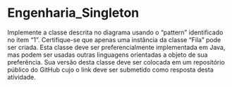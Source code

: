 # Engenharia_Singleton

<p> Implemente a classe descrita no diagrama usando o “pattern” identificado no item “1”. Certifique-se que apenas uma instância da classe “Fila” pode ser criada. Esta classe deve ser preferencialmente implementada em Java, mas podem ser usadas outras linguagens orientadas a objeto de sua preferência. Sua versão desta classe deve ser colocada em um repositório público do GitHub cujo o link deve ser submetido como resposta desta atividade.
